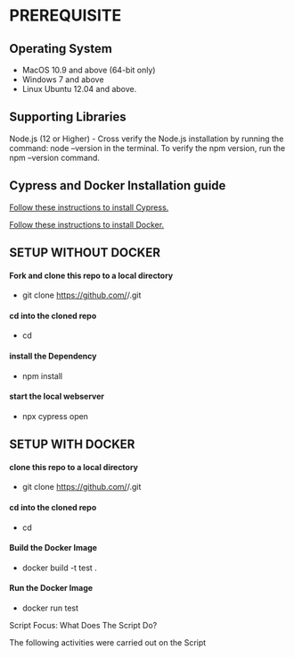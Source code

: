 # PREREQUISITE

## Operating System
* MacOS 10.9 and above (64-bit only)
* Windows 7 and above
* Linux Ubuntu 12.04 and above.

## Supporting Libraries

Node.js (12 or Higher) - Cross verify the Node.js installation by running the command: node –version in the terminal. To verify the npm version, run the npm –version command.

## Cypress and Docker Installation guide

[Follow these instructions to install Cypress.](https://docs.cypress.io/guides/getting-started/installing-cypress#npm-install)

[Follow these instructions to install Docker.](https://docs.docker.com/desktop/)



## SETUP WITHOUT DOCKER 

#### Fork and clone this repo to a local directory
* git clone https://github.com/<your-username>/<repo-name>.git

#### cd into the cloned repo
* cd <repo-name>

#### install the Dependency
* npm install

#### start the local webserver
* npx cypress open

## SETUP WITH DOCKER 

#### clone this repo to a local directory
* git clone https://github.com/<your-username>/<product-name>.git

#### cd into the cloned repo
* cd <product-name>

#### Build the Docker Image 
* docker build -t test .

#### Run the Docker Image 
* docker run test

Script Focus: What Does The Script Do?

The following activities were carried out on the Script


